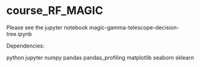 # course_RF_MAGIC

Please see the jupyter notebook magic-gamma-telescope-decision-tree.ipynb

Dependencies: 

python
jupyter
numpy
pandas
pandas_profiling
matplotlib
seaborn
sklearn
